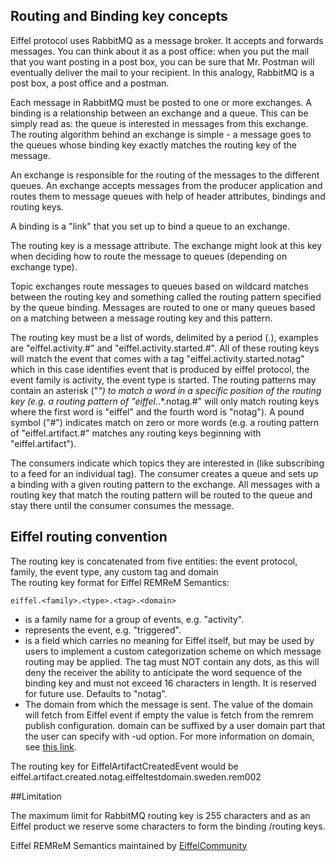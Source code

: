 ## Routing and Binding key concepts

Eiffel protocol uses RabbitMQ as a message broker. It accepts and forwards messages. You can think about it as a post office: when you put the mail that you want posting in a post box, you can be sure that Mr. Postman will eventually deliver the mail to your recipient. In this analogy, RabbitMQ is a post box, a post office and a postman.

Each message in RabbitMQ must be posted to one or more exchanges. A binding is a relationship between an exchange and a queue. This can be simply read as: the queue is interested in messages from this exchange. The routing algorithm behind an exchange is simple - a message goes to the queues whose binding key exactly matches the routing key of the message.

An exchange is responsible for the routing of the messages to the different queues. An exchange accepts messages from the producer application and routes them to message queues with help of header attributes, bindings and routing keys.

A binding is a "link" that you set up to bind a queue to an exchange.

The routing key is a message attribute. The exchange might look at this key when deciding how to route the message to queues (depending on exchange type).

Topic exchanges route messages to queues based on wildcard matches between the routing key and something called the routing pattern specified by the queue binding. Messages are routed to one or many queues based on a matching between a message routing key and this pattern.

The routing key must be a list of words, delimited by a period (.), examples are "eiffel.activity.#" and "eiffel.activity.started.#". All of these routing keys will match the event that comes with a tag "eiffel.activity.started.notag" which in this case identifies event that is produced by eiffel protocol, the event family is activity, the event type is started. The routing patterns may contain an asterisk ("*") to match a word in a specific position of the routing key (e.g. a routing pattern of "eiffel.*.*.notag.#" will only match routing keys where the first word is "eiffel" and the fourth word is "notag"). A pound symbol ("#") indicates match on zero or more words (e.g. a routing pattern of "eiffel.artifact.#" matches any routing keys beginning with "eiffel.artifact").

The consumers indicate which topics they are interested in (like subscribing to a feed for an individual tag). The consumer creates a queue and sets up a binding with a given routing pattern to the exchange. All messages with a routing key that match the routing pattern will be routed to the queue and stay there until the consumer consumes the message.

## Eiffel routing convention

The routing key is concatenated from five entities: the event protocol, family, the event type, any custom tag and domain  
The routing key format for Eiffel REMReM Semantics:

`eiffel.<family>.<type>.<tag>.<domain>`

*   <family> is a family name for a group of events, e.g. "activity".
*   <type> represents the event, e.g. "triggered".
*   <tag> is a field which carries no meaning for Eiffel itself, but may be used by users to implement a custom categorization scheme on which message routing may be applied. The tag must NOT contain any dots, as this will deny the receiver the ability to anticipate the word sequence of the binding key and must not exceed 16 characters in length. It is reserved for future use. Defaults to "notag".
*   <domain> The domain from which the message is sent. The value of the domain will fetch from Eiffel event if empty the value is fetch from the remrem publish configuration. domain can be suffixed by a user domain part that the user can specify with -ud option. For more information on domain, see [this link](https://github.com/eiffel-community/eiffel/blob/master/eiffel-syntax-and-usage/the-meta-object.md#metasourcedomainid).

The routing key for EiffelArtifactCreatedEvent would be eiffel.artifact.created.notag.eiffeltestdomain.sweden.rem002

##Limitation

The maximum limit for RabbitMQ routing key is 255 characters and as an Eiffel product we reserve some characters to form the binding /routing keys.

Eiffel REMReM Semantics maintained by [EiffelCommunity](https://github.com/eiffel-community)
